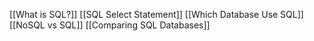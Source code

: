 [[What is SQL?]]
[[SQL Select Statement]]
[[Which  Database Use SQL]]
[[NoSQL vs SQL]]
[[Comparing  SQL Databases]]
